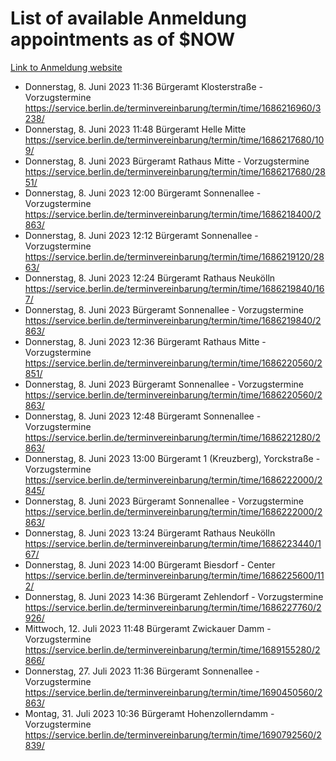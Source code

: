 # List of available Anmeldung appointments as of $NOW
[Link to Anmeldung website](https://service.berlin.de/terminvereinbarung/termin/tag.php?termin=1&anliegen[]=120686&dienstleisterlist=122210,122217,327316,122219,327312,122227,327314,122231,327346,122243,327348,122254,122252,329742,122260,329745,122262,329748,122271,327278,122273,327274,122277,327276,330436,122280,327294,122282,327290,122284,327292,122291,327270,122285,327266,122286,327264,122296,327268,150230,329760,122297,327286,122294,327284,122312,329763,122314,329775,122304,327330,122311,327334,122309,327332,317869,122281,327352,122279,329772,122283,122276,327324,122274,327326,122267,329766,122246,327318,122251,327320,122257,327322,122208,327298,122226,327300&herkunft=http%3A%2F%2Fservice.berlin.de%2Fdienstleistung%2F120686%2F)
- Donnerstag, 8. Juni 2023 11:36 Bürgeramt Klosterstraße - Vorzugstermine https://service.berlin.de/terminvereinbarung/termin/time/1686216960/3238/
- Donnerstag, 8. Juni 2023 11:48 Bürgeramt Helle Mitte https://service.berlin.de/terminvereinbarung/termin/time/1686217680/109/
- Donnerstag, 8. Juni 2023  Bürgeramt Rathaus Mitte - Vorzugstermine https://service.berlin.de/terminvereinbarung/termin/time/1686217680/2851/
- Donnerstag, 8. Juni 2023 12:00 Bürgeramt Sonnenallee - Vorzugstermine https://service.berlin.de/terminvereinbarung/termin/time/1686218400/2863/
- Donnerstag, 8. Juni 2023 12:12 Bürgeramt Sonnenallee - Vorzugstermine https://service.berlin.de/terminvereinbarung/termin/time/1686219120/2863/
- Donnerstag, 8. Juni 2023 12:24 Bürgeramt Rathaus Neukölln https://service.berlin.de/terminvereinbarung/termin/time/1686219840/167/
- Donnerstag, 8. Juni 2023  Bürgeramt Sonnenallee - Vorzugstermine https://service.berlin.de/terminvereinbarung/termin/time/1686219840/2863/
- Donnerstag, 8. Juni 2023 12:36 Bürgeramt Rathaus Mitte - Vorzugstermine https://service.berlin.de/terminvereinbarung/termin/time/1686220560/2851/
- Donnerstag, 8. Juni 2023  Bürgeramt Sonnenallee - Vorzugstermine https://service.berlin.de/terminvereinbarung/termin/time/1686220560/2863/
- Donnerstag, 8. Juni 2023 12:48 Bürgeramt Sonnenallee - Vorzugstermine https://service.berlin.de/terminvereinbarung/termin/time/1686221280/2863/
- Donnerstag, 8. Juni 2023 13:00 Bürgeramt 1 (Kreuzberg), Yorckstraße - Vorzugstermine https://service.berlin.de/terminvereinbarung/termin/time/1686222000/2845/
- Donnerstag, 8. Juni 2023  Bürgeramt Sonnenallee - Vorzugstermine https://service.berlin.de/terminvereinbarung/termin/time/1686222000/2863/
- Donnerstag, 8. Juni 2023 13:24 Bürgeramt Rathaus Neukölln https://service.berlin.de/terminvereinbarung/termin/time/1686223440/167/
- Donnerstag, 8. Juni 2023 14:00 Bürgeramt Biesdorf - Center https://service.berlin.de/terminvereinbarung/termin/time/1686225600/112/
- Donnerstag, 8. Juni 2023 14:36 Bürgeramt Zehlendorf - Vorzugstermine https://service.berlin.de/terminvereinbarung/termin/time/1686227760/2926/
- Mittwoch, 12. Juli 2023 11:48 Bürgeramt Zwickauer Damm - Vorzugstermine https://service.berlin.de/terminvereinbarung/termin/time/1689155280/2866/
- Donnerstag, 27. Juli 2023 11:36 Bürgeramt Sonnenallee - Vorzugstermine https://service.berlin.de/terminvereinbarung/termin/time/1690450560/2863/
- Montag, 31. Juli 2023 10:36 Bürgeramt Hohenzollerndamm - Vorzugstermine https://service.berlin.de/terminvereinbarung/termin/time/1690792560/2839/
